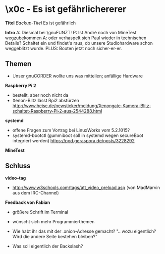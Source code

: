 # \x0c - Es ist gefährlichererer
**Titel**
*Backup-Titel* Es ist gefährlich

**Intro**
A: Diesmal bei \gnuFUNZT! 
P: Ist André noch von MineTest wegzubekommen
A: oder verhaspelt sich Paul wieder in technischen Details?
 Schaltet ein und findet's raus, ob unsere Studiohardware schon weggeblitzt wurde. PLUS: Booten jetzt noch sicher-er-er.


## Themen
- Unser gnuCORDER wollte uns was mitteilen; anfällige Hardware

**Raspberry Pi 2**
- bestellt, aber noch nicht da
- Xenon-Blitz lässt Rpi2 abstürzen
  http://www.heise.de/newsticker/meldung/Xenongate-Kamera-Blitz-schaltet-Raspberry-Pi-2-aus-2544288.html

**systemd**
- offene Fragen zum Vortrag bei LinuxWorks vom 5.2.1015?
- systemd-bootctl (gummiboot soll in systemd wegen secureBoot integriert werden)
  https://pod.geraspora.de/posts/3228292

**MineTest**

## Schluss
**video-tag**
- http://www.w3schools.com/tags/att_video_preload.asp (von MadMarvin aus dem IRC-Channel)

**Feedback von Fabian**
- größere Schrift im Terminal
- wünscht sich mehr Programmierthemen
- Wie habt ihr das mit der .onion-Adresse gemacht? ".. wozu eigentlich? Wird die andere Seite bestehen bleiben?"

- Was soll eigentlich der Backslash?


